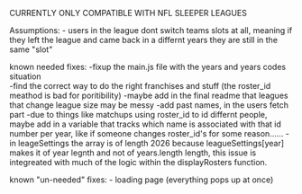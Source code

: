 CURRENTLY ONLY COMPATIBLE WITH NFL SLEEPER LEAGUES

Assumptions: 
    - users in the league dont switch teams slots at all, meaning if they left the league and came back in a differnt years they are still in the same "slot"



known needed fixes:
    -fixup the main.js file with the years and years codes situation\
    -find the correct way to do the right franchises and stuff (the roster_id meathod is bad for poritibility)
    -maybe add in the final readme that leagues that change league size may be messy
    -add past names, in the users fetch part
    -due to things like matchups using roster_id to id differnt people, maybe add in a variable that tracks which name is associated with that id number per year, like if someone changes roster_id's for some reason......
    - in leageSettings the array is of length 2026 because leagueSettings[year] makes it of year legnth and not of years.length length, this issue is integreated with much of the logic within the displayRosters function.


known "un-needed" fixes:
    - loading page (everything pops up at once)
    
